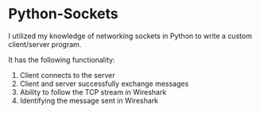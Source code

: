 # Python-Sockets

I utilized my knowledge of networking sockets in Python to write a custom client/server program.

It has the following functionality:
1) Client connects to the server
2) Client and server successfully exchange messages
3) Ability to follow the TCP stream in Wireshark
4) Identifying the message sent in Wireshark
